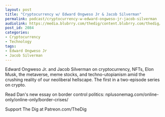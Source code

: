 ```yaml
---
layout: post
title: "Cryptocurrency w/ Edward Ongweso Jr & Jacob Silverman"
permalink: podcast/cryptocurrency-w-edward-ongweso-jr-jacob-silverman
audiolink: https://media.blubrry.com/thedig/content.blubrry.com/thedig/The_Dig-EP_336-Crypto.mp3
post_id: 2084
categories: 
- Cryptocurrency
- Technology
tags: 
- Edward Ongweso Jr
- Jacob Silverman
---
```


Edward Ongweso Jr. and Jacob Silverman on cryptocurrency, NFTs, Elon Musk, the metaverse, meme stocks, and techno-utopianism amid the crushing reality of our neoliberal hellscape. The first in a two-episode series on crypto. 

Read Dan's new essay on border control politics: nplusonemag.com/online-only/online-only/border-crises/

Support The Dig at Patreon.com/TheDig